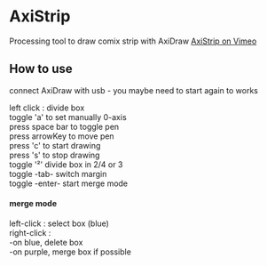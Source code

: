 # AxiStrip
Processing tool to draw comix strip with AxiDraw 
[AxiStrip on Vimeo](https://vimeo.com/matheplica/axistrip)


## How to use

connect AxiDraw with usb - you maybe need to start again to works

left click : divide box  
toggle 'a' to set manually 0-axis  
press space bar to toggle pen  
press arrowKey to move pen  
press 'c' to start drawing  
press 's' to stop drawing  
toggle '²' divide box in 2/4 or 3  
toggle -tab- switch margin  
toggle -enter- start merge mode  

#### merge mode 
left-click : select box (blue)  
right-click :   
-on blue, delete box  
-on purple, merge box  if possible  
